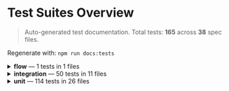 # Test Suites Overview

> Auto-generated test documentation. Total tests: **165** across **38** spec files.

Regenerate with: `npm run docs:tests`

<details><summary><strong>flow</strong> — 1 tests in 1 files</summary>

| File                            | Suites | Tests |
| ------------------------------- | ------ | ----- |
| flow/user.checkout.flow.spec.ts | 1      | 1     |

<details><summary>flow/user.checkout.flow.spec.ts (1 tests)</summary>

- **Flow: Guest user checkout creates order**
  - executes guest checkout flow and creates an order

</details>

</details>

<details><summary><strong>integration</strong> — 50 tests in 11 files</summary>

| File                                                    | Suites | Tests |
| ------------------------------------------------------- | ------ | ----- |
| integration/cart.core.integration.spec.ts               | 1      | 6     |
| integration/cart.coupons.integration.spec.ts            | 1      | 6     |
| integration/cart.items.integration.spec.ts              | 1      | 4     |
| integration/categories.integration.spec.ts              | 1      | 9     |
| integration/checkout.order.integration.spec.ts          | 1      | 4     |
| integration/order.integration.spec.ts                   | 1      | 2     |
| integration/product.attributes.integration.spec.ts      | 1      | 2     |
| integration/product.collection-data.integration.spec.ts | 1      | 2     |
| integration/product.reviews.integration.spec.ts         | 1      | 3     |
| integration/product.taxonomies.integration.spec.ts      | 1      | 4     |
| integration/products.integration.spec.ts                | 1      | 8     |

<details><summary>integration/cart.core.integration.spec.ts (6 tests)</summary>

- **Integration: Cart Core Operations**
  - retrieves initial cart (may be empty)
  - adds an item then updates quantity best-effort
  - removes an item when key available (graceful if none)
  - applies and removes coupon via cart service (best-effort)
  - updates customer information (best-effort)
  - selects shipping rate (likely error if no rates)

</details>

<details><summary>integration/cart.coupons.integration.spec.ts (6 tests)</summary>

- **Integration: Cart Coupons (graceful handling)**
  - handles list coupons (likely empty) without error
  - gracefully rejects invalid coupon code
  - applies a valid coupon (idempotent)
  - removes an applied coupon
  - removing a non-existent coupon provides error or silent success
  - cart coupons array remains an array after multiple operations

</details>

<details><summary>integration/cart.items.integration.spec.ts (4 tests)</summary>

- **Integration: Cart Items (read-only robustness)**
  - lists cart items (may be empty) and tolerates add attempt
  - adds the same product twice (if possible) and quantity is stable or increases
  - gracefully handles attempt to add an invalid product id
  - lists remains consistent array after multiple best-effort operations

</details>

<details><summary>integration/categories.integration.spec.ts (9 tests)</summary>

- **Integration: Product Categories**
  - lists categories and fetches a single category
  - paginates categories (page=1 then page=2 may be empty)
  - enforces per_page limit when possible
  - category objects expose basic expected shape
  - search filters categories (best effort)
  - filters by parent when parent parameter is used (best effort)
  - handles non-existent category id gracefully
  - supports concurrent list requests without state interference
  - fetches each first-page category individually (best effort subset)

</details>

<details><summary>integration/checkout.order.integration.spec.ts (4 tests)</summary>

- **Integration: Checkout & Order**
  - retrieves checkout data or empty-cart error
  - fails to process order with missing billing fields (expect error)
  - updates checkout (order notes) best-effort
  - attempts to process order (best-effort, may not finalize)

</details>

<details><summary>integration/order.integration.spec.ts (2 tests)</summary>

- **Integration: Order (pay-for-order endpoint)**
  - retrieves order without billing email (expects data if created else explicit error)
  - retrieves order with billing email (expects data if created else explicit error)

</details>

<details><summary>integration/product.attributes.integration.spec.ts (2 tests)</summary>

- **Integration: Product Attributes & Terms**
  - lists attributes and retrieves terms for the size attribute
  - handles terms request for non-existent attribute id

</details>

<details><summary>integration/product.collection-data.integration.spec.ts (2 tests)</summary>

- **Integration: Product Collection Data**
  - calculates aggregate collection data (min/max price)
  - re-calculates collection data after a product list request (consistency)

</details>

<details><summary>integration/product.reviews.integration.spec.ts (3 tests)</summary>

- **Integration: Product Reviews**
  - lists product reviews (expects deterministic seeding of 3 reviews per product)
  - lists reviews with small per_page (pagination sanity)
  - filters reviews by product_id (best-effort, tolerant)

</details>

<details><summary>integration/product.taxonomies.integration.spec.ts (4 tests)</summary>

- **Integration: Product Taxonomies (categories, tags, brands)**
  - lists product categories and fetches single (total may be undefined)
  - lists product tags (total may be undefined)
  - lists product brands and fetches single (total may be undefined)
  - handles non-existent brand gracefully

</details>

<details><summary>integration/products.integration.spec.ts (8 tests)</summary>

- **Integration: Products**
  - lists products with pagination and filtering (search by Category 1)
  - fetches single product by id and slug equivalence
  - filters products by on_sale=false (most seeded simple products not explicitly on sale)
  - sorts products by price ascending (best-effort, tolerant)
  - handles non-existent product id with error
  - filters by category (best-effort) if any category products seeded
  - search with unlikely token returns empty or array
  - sorts products by price descending (best-effort)

</details>

</details>

<details><summary><strong>unit</strong> — 114 tests in 26 files</summary>

| File                                                  | Suites | Tests |
| ----------------------------------------------------- | ------ | ----- |
| unit/api.http-client.spec.ts                          | 1      | 1     |
| unit/axios.utility.error.spec.ts                      | 1      | 1     |
| unit/axios.utility.methods.spec.ts                    | 1      | 5     |
| unit/event.bus.extra.spec.ts                          | 1      | 2     |
| unit/event.bus.spec.ts                                | 1      | 10    |
| unit/interceptors.spec.ts                             | 1      | 4     |
| unit/jwt.utility.spec.ts                              | 1      | 5     |
| unit/plugins/multiple-plugins.integration.spec.ts     | 1      | 5     |
| unit/plugins/plugin.architecture.spec.ts              | 1      | 6     |
| unit/plugins/simple-jwt-login.integration.spec.ts     | 1      | 6     |
| unit/sdk.guard.spec.ts                                | 1      | 2     |
| unit/services/cart.coupon.service.spec.ts             | 1      | 9     |
| unit/services/cart.item.service.spec.ts               | 1      | 7     |
| unit/services/cart.service.spec.ts                    | 1      | 9     |
| unit/services/checkout.order.service.spec.ts          | 1      | 2     |
| unit/services/checkout.service.spec.ts                | 1      | 5     |
| unit/services/order.service.spec.ts                   | 1      | 3     |
| unit/services/product.attribute.service.spec.ts       | 1      | 3     |
| unit/services/product.attribute.term.service.spec.ts  | 1      | 3     |
| unit/services/product.brand.service.spec.ts           | 1      | 4     |
| unit/services/product.category.service.spec.ts        | 1      | 4     |
| unit/services/product.collection.data.service.spec.ts | 1      | 3     |
| unit/services/product.review.service.spec.ts          | 1      | 3     |
| unit/services/product.service.spec.ts                 | 1      | 6     |
| unit/services/product.tag.service.spec.ts             | 1      | 3     |
| unit/services/store.service.spec.ts                   | 1      | 3     |

<details><summary>unit/api.http-client.spec.ts (1 tests)</summary>

- **api http client**
  - createHttpClient is idempotent and proxy forwards methods

</details>

<details><summary>unit/axios.utility.error.spec.ts (1 tests)</summary>

- **axios.utility error path**
  - returns error structure on axios error

</details>

<details><summary>unit/axios.utility.methods.spec.ts (5 tests)</summary>

- **axios.utility helper methods**
  - doGet invokes request with method get
  - doPost sends data with method post
  - doPut sends data with method put
  - doDelete uses delete method
  - doHead sets method head and custom validateStatus

</details>

<details><summary>unit/event.bus.extra.spec.ts (2 tests)</summary>

- **EventBus extra coverage**
  - middleware disposer removes middleware
  - onAny disposer removes handler

</details>

<details><summary>unit/event.bus.spec.ts (10 tests)</summary>

- **EventBus**
  - on / emit / off basic flow
  - once only fires a single time
  - emit without payload for void events
  - emitIf respects condition and returns boolean
  - middleware chains in order then listeners fire
  - onAny receives all events after specific handlers
  - waitFor resolves when predicate matches, supports timeout
  - waitFor rejects on timeout
  - scope shares underlying listeners via prefix
  - clear removes all listeners, any listeners, and middleware

</details>

<details><summary>unit/interceptors.spec.ts (4 tests)</summary>

- **Interceptors**
  - cart token interceptor adds header, sets state, emits event
  - cart token interceptor disabled path
  - nonce interceptor adds header and emits event
  - nonce interceptor disabled path

</details>

<details><summary>unit/jwt.utility.spec.ts (5 tests)</summary>

- **jwt.utility**
  - getJwtExpiration returns null when no token
  - getJwtExpiration returns a future date
  - isJwtExpired true for missing token
  - isJwtExpired false for future token
  - isJwtExpired true for past token

</details>

<details><summary>unit/plugins/multiple-plugins.integration.spec.ts (5 tests)</summary>

- **Multiple Plugins Integration**
  - should initialize multiple plugins in order
  - should allow multiple plugins to extend the SDK
  - should handle empty plugins array
  - should handle missing plugins property
  - should preserve existing SDK functionality with plugins

</details>

<details><summary>unit/plugins/plugin.architecture.spec.ts (6 tests)</summary>

- **Plugin Architecture**
  - should call plugin methods in correct order
  - should pass correct parameters to registerEventHandlers
  - should allow plugins to register event handlers
  - should allow plugins to extend the SDK
  - should handle plugins without registerEventHandlers method
  - should process multiple plugins correctly

</details>

<details><summary>unit/plugins/simple-jwt-login.integration.spec.ts (6 tests)</summary>

- **Simple JWT Login Plugin Integration**
  - should register simple-jwt-login event handlers via new architecture
  - should fetch cart on login when fetchCartOnLogin is true
  - should not fetch cart on login when fetchCartOnLogin is false
  - should clear tokens on logout
  - should extend SDK with simple-jwt capabilities
  - should work without nonce or cartToken configured

</details>

<details><summary>unit/sdk.guard.spec.ts (2 tests)</summary>

- **Sdk guards**
  - throws when accessing store before init
  - second init call is a no-op

</details>

<details><summary>unit/services/cart.coupon.service.spec.ts (9 tests)</summary>

- **CartCouponService**
  - list() parses pagination headers and link header
  - single() fetches coupon by code
  - single() returns error when not found
  - add() emits loading and success events sequence
  - add() emits error event on failure
  - delete() emits success events
  - delete() emits error events
  - clear() emits success events
  - clear() emits error events

</details>

<details><summary>unit/services/cart.item.service.spec.ts (7 tests)</summary>

- **CartItemService**
  - lists items
  - gets single item
  - adds item and emits events
  - updates item
  - removes item
  - clears items
  - handles error on list

</details>

<details><summary>unit/services/cart.service.spec.ts (9 tests)</summary>

- **CartService**
  - gets cart and emits events
  - adds item and emits sequence
  - updates item
  - removes item
  - applies coupon
  - removes coupon
  - updates customer
  - selects shipping rate
  - handles error and emits error event

</details>

<details><summary>unit/services/checkout.order.service.spec.ts (2 tests)</summary>

- **CheckoutOrderService**
  - processes order and payment
  - handles error

</details>

<details><summary>unit/services/checkout.service.spec.ts (5 tests)</summary>

- **CheckoutService**
  - gets checkout data
  - updates checkout data with calc totals
  - processes order and payment
  - handles error on update
  - handles error on process

</details>

<details><summary>unit/services/order.service.spec.ts (3 tests)</summary>

- **OrderService**
  - gets order with billing email
  - gets order without billing email
  - handles error path

</details>

<details><summary>unit/services/product.attribute.service.spec.ts (3 tests)</summary>

- **ProductAttributeService**
  - lists attributes with headers
  - gets single attribute
  - single attribute error

</details>

<details><summary>unit/services/product.attribute.term.service.spec.ts (3 tests)</summary>

- **ProductAttributeTermService**
  - lists attribute terms without params and parses headers
  - lists attribute terms with params
  - handles error path

</details>

<details><summary>unit/services/product.brand.service.spec.ts (4 tests)</summary>

- **ProductBrandService**
  - lists brands and parses headers
  - lists brands with pagination params
  - gets single brand
  - single brand error path

</details>

<details><summary>unit/services/product.category.service.spec.ts (4 tests)</summary>

- **ProductCategoryService**
  - lists categories and parses headers
  - lists categories with params
  - gets single category
  - single category error path

</details>

<details><summary>unit/services/product.collection.data.service.spec.ts (3 tests)</summary>

- **ProductCollectionDataService**
  - calculates collection data without params
  - calculates with params and serializes query
  - handles error path

</details>

<details><summary>unit/services/product.review.service.spec.ts (3 tests)</summary>

- **ProductReviewService**
  - lists reviews and parses headers
  - lists with params
  - list error path

</details>

<details><summary>unit/services/product.service.spec.ts (6 tests)</summary>

- **ProductService**
  - lists products without params and parses pagination headers
  - serializes complex query params including arrays and ordering
  - handles _unstable_tax_ and \_unstable_tax_operator param flattening and clears originals
  - gets single product by id
  - gets single product by slug
  - returns error on single product fetch failure

</details>

<details><summary>unit/services/product.tag.service.spec.ts (3 tests)</summary>

- **ProductTagService**
  - lists tags
  - lists tags with params
  - handles list error

</details>

<details><summary>unit/services/store.service.spec.ts (3 tests)</summary>

- **StoreService (composition)**
  - exposes all expected service getters
  - returns the same reference for repeated getter access (singleton per sub-service)
  - does not mutate provided state object reference

</details>

</details>
